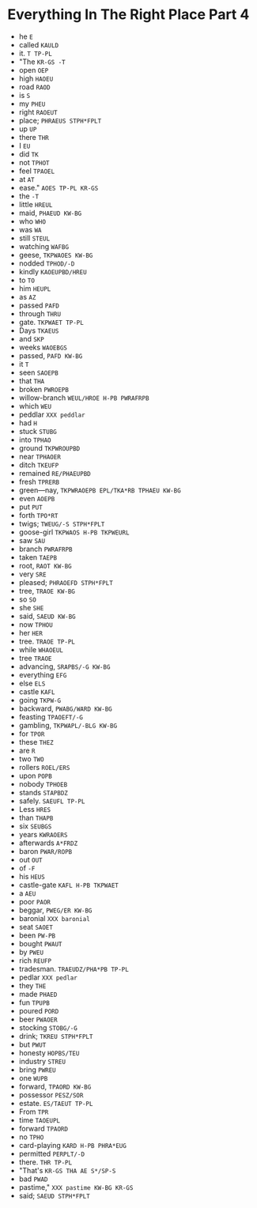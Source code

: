 # Everything In The Right Place Part 4

* he `E`
* called `KAULD`
* it. `T TP-PL`
* "The `KR-GS -T`
* open `OEP`
* high `HAOEU`
* road `RAOD`
* is `S`
* my `PHEU`
* right `RAOEUT`
* place; `PHRAEUS STPH*FPLT`
* up `UP`
* there `THR`
* I `EU`
* did `TK`
* not `TPHOT`
* feel `TPAOEL`
* at `AT`
* ease." `AOES TP-PL KR-GS`
* the `-T`
* little `HREUL`
* maid, `PHAEUD KW-BG`
* who `WHO`
* was `WA`
* still `STEUL`
* watching `WAFBG`
* geese, `TKPWAOES KW-BG`
* nodded `TPHOD/-D`
* kindly `KAOEUPBD/HREU`
* to `TO`
* him `HEUPL`
* as `AZ`
* passed `PAFD`
* through `THRU`
* gate. `TKPWAET TP-PL`
* Days `TKAEUS`
* and `SKP`
* weeks `WAOEBGS`
* passed, `PAFD KW-BG`
* it `T`
* seen `SAOEPB`
* that `THA`
* broken `PWROEPB`
* willow-branch `WEUL/HROE H-PB PWRAFRPB`
* which `WEU`
* peddlar `XXX peddlar`
* had `H`
* stuck `STUBG`
* into `TPHAO`
* ground `TKPWROUPBD`
* near `TPHAOER`
* ditch `TKEUFP`
* remained `RE/PHAEUPBD`
* fresh `TPRERB`
* green—nay, `TKPWRAOEPB EPL/TKA*RB TPHAEU KW-BG`
* even `AOEPB`
* put `PUT`
* forth `TPO*RT`
* twigs; `TWEUG/-S STPH*FPLT`
* goose-girl `TKPWAOS H-PB TKPWEURL`
* saw `SAU`
* branch `PWRAFRPB`
* taken `TAEPB`
* root, `RAOT KW-BG`
* very `SRE`
* pleased; `PHRAOEFD STPH*FPLT`
* tree, `TRAOE KW-BG`
* so `SO`
* she `SHE`
* said, `SAEUD KW-BG`
* now `TPHOU`
* her `HER`
* tree. `TRAOE TP-PL`
* while `WHAOEUL`
* tree `TRAOE`
* advancing, `SRAPBS/-G KW-BG`
* everything `EFG`
* else `ELS`
* castle `KAFL`
* going `TKPW-G`
* backward, `PWABG/WARD KW-BG`
* feasting `TPAOEFT/-G`
* gambling, `TKPWAPL/-BLG KW-BG`
* for `TPOR`
* these `THEZ`
* are `R`
* two `TWO`
* rollers `ROEL/ERS`
* upon `POPB`
* nobody `TPHOEB`
* stands `STAPBDZ`
* safely. `SAEUFL TP-PL`
* Less `HRES`
* than `THAPB`
* six `SEUBGS`
* years `KWRAOERS`
* afterwards `A*FRDZ`
* baron `PWAR/ROPB`
* out `OUT`
* of `-F`
* his `HEUS`
* castle-gate `KAFL H-PB TKPWAET`
* a `AEU`
* poor `PAOR`
* beggar, `PWEG/ER KW-BG`
* baronial `XXX baronial`
* seat `SAOET`
* been `PW-PB`
* bought `PWAUT`
* by `PWEU`
* rich `REUFP`
* tradesman. `TRAEUDZ/PHA*PB TP-PL`
* pedlar `XXX pedlar`
* they `THE`
* made `PHAED`
* fun `TPUPB`
* poured `PORD`
* beer `PWAOER`
* stocking `STOBG/-G`
* drink; `TKREU STPH*FPLT`
* but `PWUT`
* honesty `HOPBS/TEU`
* industry `STREU`
* bring `PWREU`
* one `WUPB`
* forward, `TPAORD KW-BG`
* possessor `PESZ/SOR`
* estate. `ES/TAEUT TP-PL`
* From `TPR`
* time `TAOEUPL`
* forward `TPAORD`
* no `TPHO`
* card-playing `KARD H-PB PHRA*EUG`
* permitted `PERPLT/-D`
* there. `THR TP-PL`
* "That's `KR-GS THA AE S*/SP-S`
* bad `PWAD`
* pastime," `XXX pastime KW-BG KR-GS`
* said; `SAEUD STPH*FPLT`
